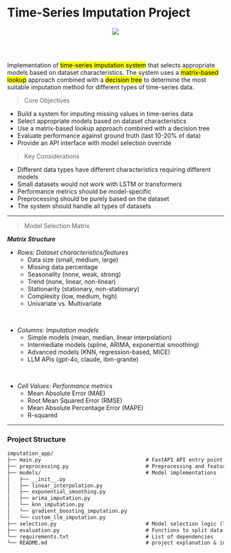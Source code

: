 # Time-Series Imputation Project

<p align="center">
  <img src="https://skillicons.dev/icons?i=git,python,fastapi,ai" /><br>
</p>
<br/>
<br/>

Implementation of <mark>time-series imputation system</mark> that selects appropriate models based on dataset characteristics. The system uses a <mark>matrix-based lookup</mark> approach combined with a <mark>decision tree</mark> to determine the most suitable imputation method for different types of time-series data.

> Core Objectives
- Build a system for imputing missing values in time-series data
- Select appropriate models based on dataset characteristics
- Use a matrix-based lookup approach combined with a decision tree
- Evaluate performance against ground truth (last 10-20% of data)
- Provide an API interface with model selection override

> Key Considerations
- Different data types have different characteristics requiring different models
- Small datasets would not work with LSTM or transformers
- Performance metrics should be model-specific
- Preprocessing should be purely based on the dataset
- The system should handle all types of datasets

---

> Model Selection Matrix

***Matrix Structure***
- *Rows: Dataset characteristics/features*
  - Data size (small, medium, large)
  - Missing data percentage
  - Seasonality (none, weak, strong)
  - Trend (none, linear, non-linear)
  - Stationarity (stationary, non-stationary)
  - Complexity (low, medium, high)
  - Univariate vs. Multivariate
<br/>

- *Columns: Imputation models*
  - Simple models (mean, median, linear interpolation)
  - Intermediate models (spline, ARIMA, exponential smoothing)
  - Advanced models (KNN, regression-based, MICE)
  - LLM APis (gpt-4o, claude, ibm-granite)
<br/>

- *Cell Values: Performance metrics*
  - Mean Absolute Error (MAE)
  - Root Mean Squared Error (RMSE)
  - Mean Absolute Percentage Error (MAPE)
  - R-squared

---

### Project Structure
```txt
imputation_app/
├── main.py                                  # FastAPI API entry point (as shown earlier)
├── preprocessing.py                         # Preprocessing and feature extraction routines
├── models/                                  # Model implementations
│   ├── __init__.py
│   ├── linear_interpolation.py
│   ├── exponential_smoothing.py
│   ├── arima_imputation.py
│   └── knn_imputation.py
│   └── gradient_boosting_imputation.py
│   └── custom_llm_imputation.py
├── selection.py                             # Model selection logic (lookup matrix + decision tree)
├── evaluation.py                            # Functions to split data and compute evaluation metrics
└── requirements.txt                         # List of dependencies
└── README.md                                # project explanation & installation instructions
```
